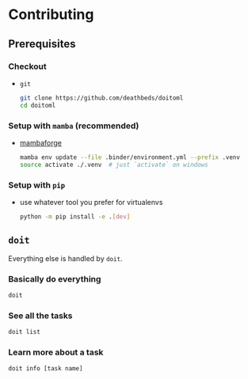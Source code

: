 # Contributing

## Prerequisites

### Checkout

- `git`
  ```bash
  git clone https://github.com/deathbeds/doitoml
  cd doitoml
  ```

### Setup with `mamba` (recommended)

- [mambaforge](https://conda-forge.org/miniforge/)

  ```bash
  mamba env update --file .binder/environment.yml --prefix .venv
  source activate ./.venv  # just `activate` on windows
  ```

### Setup with `pip`

- use whatever tool you prefer for virtualenvs

  ```bash
  python -m pip install -e .[dev]
  ```

## `doit`

Everything else is handled by `doit`.

### Basically do everything

```bash
doit
```

### See all the tasks

```bash
doit list
```

### Learn more about a task

```bash
doit info [task name]
```
